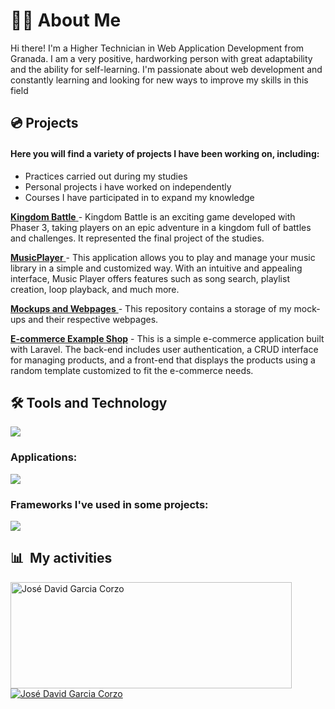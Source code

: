<h1>👨‍🦲 About Me</h1>

Hi there! I'm a Higher Technician in Web Application Development from Granada. 
I am a very positive, hardworking person with great adaptability and the ability for self-learning. 
I'm passionate about web development and constantly learning and looking for new ways to improve my skills in this field

<h2>💿 Projects</h2>

<h4>Here you will find a variety of projects I have been working on, including:</h4>
<ul>
<li>Practices carried out during my studies</li>
<li>Personal projects i have worked on independently</li>
<li>Courses I have participated in to expand my knowledge</li>
</ul>

<a href="https://play.kingdombattle.es"> <b>Kingdom Battle</b> </a> - Kingdom Battle is an exciting game developed with Phaser 3, taking players on an epic adventure in a kingdom full of battles and challenges. It represented the final project of the studies. 

<a href="https://github.com/ATOJ5/MusicPlayer"> <b>MusicPlayer</b> </a> - This application allows you to play and manage your music library in a simple and customized way. With an intuitive and appealing interface, Music Player offers features such as song search, playlist creation, loop playback, and much more.

<a href="https://github.com/jdgc5/Mockups-and-Webpages"> <b>Mockups and Webpages</b> </a> - This repository contains a storage of my mock-ups and their respective webpages.

<a href="https://github.com/jdgc5/Tienda-Laravel"><b>E-commerce Example Shop</b></a> - This is a simple e-commerce application built with Laravel. The back-end includes user authentication, a CRUD interface for managing products, and a front-end that displays the products using a random template customized to fit the e-commerce needs.


<h2>🛠️ Tools and Technology</h2>
    <img src="https://skillicons.dev/icons?i=html,css,js,python,php,java,c#,sql" />

</div>

<h3>Applications:</h3>
    <img src="https://skillicons.dev/icons?i=docker,vscode,visualstudio,postman,git,gitlab,github,wordpress" />

<h3>Frameworks I've used in some projects:</h3>
    <img src="https://skillicons.dev/icons?i=flask,bootstrap,angular,laravel,electron,dotnet,nodejs,unity" />

<div>

  ## 📊 &nbsp;My activities
  <a href="https://github.com/jdgc5">
    <img width=450 height=170 align="center" alt="José David Garcia Corzo" src="https://github-readme-stats.vercel.app/api?username=jdgc5&theme=algolia&show_icons=true&bg_color=0D1117&hide_border=true&count_private=true" />
  </a>
  <a href="[https://github.com/jdgc5](https://github.com/jdgc5)">
    <img align="center" alt="José David Garcia Corzo" src="https://github-readme-stats.vercel.app/api/top-langs/?username=jdgc5&theme=algolia&layout=compact&bg_color=0D1117&hide_border=true&count_private=true" />
  </a>
<br>
  <br>
</div>


